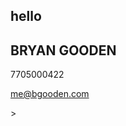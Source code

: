 ## hello

## BRYAN GOODEN 

7705000422

me@bgooden.com

<source src="bgooden/31BD03CD-BCFC-41D6-AA10-E20EE9AC2F40.jpeg" /></video></strong></span></h2>>
